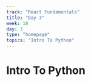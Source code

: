 ```yaml
---
track: "React Fundamentals"
title: "Day 3"
week: 18
day: 3
type: "homepage"
topics: "Intro To Python"
---
```


# Intro To Python
